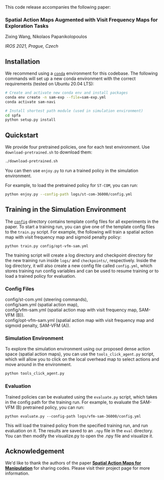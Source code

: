 This code release accompanies the following paper:

### Spatial Action Maps Augmented with Visit Frequency Maps for Exploration Tasks

Zixing Wang, Nikolaos Papanikolopoulos

*IROS 2021, Prague, Czech*

## Installation

We recommend using a [`conda`](https://docs.conda.io/en/latest/miniconda.html) environment for this codebase. The following commands will set up a new conda environment with the correct requirements (tested on Ubuntu 20.04 LTS):

```bash
# Create and activate new conda env and install packages
conda env create -n sam-exp --file=sam-exp.yml
conda activate sam-navi

# Install shortest path module (used in simulation environment)
cd spfa
python setup.py install
```

## Quickstart

We provide four pretrained policies, one for each test environment. Use `download-pretrained.sh` to download them:

```bash
./download-pretrained.sh
```

You can then use `enjoy.py` to run a trained policy in the simulation environment.

For example, to load the pretrained policy for `ST-COM`, you can run:

```bash
python enjoy.py --config-path logs/st-com-36000/config.yml
```

## Training in the Simulation Environment

The [`config`](config) directory contains template config files for all experiments in the paper. To start a training run, you can give one of the template config files to the `train.py` script. For example, the following will train a spatial action map with visit frequency map and sigmoid penalty policy:

```
python train.py config/opt-vfm-sam.yml
```

The training script will create a log directory and checkpoint directory for the new training run inside `logs/` and `checkpoints/`, respectively. Inside the log directory, it will also create a new config file called `config.yml`, which stores training run config variables and can be used to resume training or to load a trained policy for evaluation.

### Config Files
 
config/st-com.yml (steering commands),  
config/sam.yml (spatial action map),  
config/vfm-sam.yml (spatial action map with visit frequency map, SAM-VFM (B)).  
config/opt-vfm-sam.yml (spatial action map with visit frequency map and sigmoid penalty, SAM-VFM (A)). 

### Simulation Environment

To explore the simulation environment using our proposed dense action space (spatial action maps), you can use the `tools_click_agent.py` script, which will allow you to click on the local overhead map to select actions and move around in the environment.

```bash
python tools_click_agent.py
```

### Evaluation

Trained policies can be evaluated using the `evaluate.py` script, which takes in the config path for the training run. For example, to evaluate the SAM-VFM (B) pretrained policy, you can run:

```
python evaluate.py --config-path logs/vfm-sam-36000/config.yml
```

This will load the trained policy from the specified training run, and run evaluation on it. The results are saved to an `.npy` file in the `eval` directory. You can then modify the visualize.py to open the .npy file and visualize it.

## Acknowledgement

We'd like to thank the authors of the paper [**Spatial Action Maps for Manipulation**](https://spatial-action-maps.cs.princeton.edu/) for sharing codes. Please visit their project page for more information.
